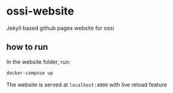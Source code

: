 # ossi-website

Jekyll based github pages website for ossi

## how to run

In the website folder, run:

``` bash
docker-compose up
```

The website is served at `localhost:4000` with live reload feature
